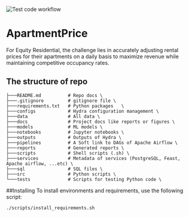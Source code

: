 ![Test code workflow](https://github.com/DrunkTeam/ApartmentPrice/actions/workflows/test-code.yaml/badge.svg)
# ApartmentPrice
For Equity Residential, the challenge lies in accurately adjusting rental prices for their apartments on a daily basis to maximize revenue while maintaining competitive occupancy rates.

## The structure of repo
```
├───README.md          # Repo docs \
├───.gitignore         # gitignore file \
├───requirements.txt   # Python packages   \
├───configs            # Hydra configuration management \
├───data               # All data \
├───docs               # Project docs like reports or figures \
├───models             # ML models \
├───notebooks          # Jupyter notebooks \
├───outputs            # Outputs of Hydra \
├───pipelines          # A Soft link to DAGs of Apache Airflow \
├───reports            # Generated reports \
├───scripts            # Shell scripts (.sh) \
├───services           # Metadata of services (PostgreSQL, Feast, Apache airflow, ...etc) \
├───sql                # SQL files \
├───src                # Python scripts \
└───tests              # Scripts for testing Python code \
```

##Installing
To install environments and requirements, use the following script:
```bash
./scripts/install_requirements.sh
```

